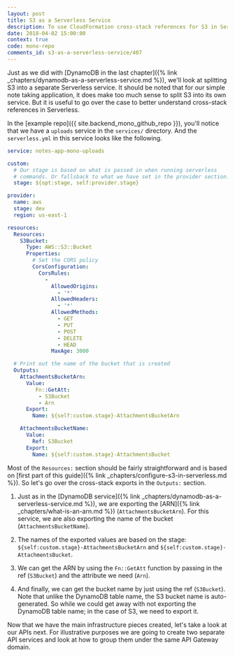 ```yaml
---
layout: post
title: S3 as a Serverless Service
description: To use CloudFormation cross-stack references for S3 in Serverless we need to "Export" the S3 bucket name using the "Ref" and the ARN of the S3 bucket using "Fn::GetAtt".
date: 2018-04-02 15:00:00
context: true
code: mono-repo
comments_id: s3-as-a-serverless-service/407
---
```


Just as we did with [DynamoDB in the last chapter]({% link _chapters/dynamodb-as-a-serverless-service.md %}), we'll look at splitting S3 into a separate Serverless service. It should be noted that for our simple note taking application, it does make too much sense to split S3 into its own service. But it is useful to go over the case to better understand cross-stack references in Serverless.

In the [example repo]({{ site.backend_mono_github_repo }}), you'll notice that we have a `uploads` service in the `services/` directory. And the `serverless.yml` in this service looks like the following.

``` yml
service: notes-app-mono-uploads

custom:
  # Our stage is based on what is passed in when running serverless
  # commands. Or fallsback to what we have set in the provider section.
  stage: ${opt:stage, self:provider.stage}

provider:
  name: aws
  stage: dev
  region: us-east-1

resources:
  Resources:
    S3Bucket:
      Type: AWS::S3::Bucket
      Properties:
        # Set the CORS policy
        CorsConfiguration:
          CorsRules:
            -
              AllowedOrigins:
                - '*'
              AllowedHeaders:
                - '*'
              AllowedMethods:
                - GET
                - PUT
                - POST
                - DELETE
                - HEAD
              MaxAge: 3000

  # Print out the name of the bucket that is created
  Outputs:
    AttachmentsBucketArn:
      Value:
         Fn::GetAtt:
          - S3Bucket
          - Arn
      Export:
        Name: ${self:custom.stage}-AttachmentsBucketArn

    AttachmentsBucketName:
      Value:
        Ref: S3Bucket
      Export:
        Name: ${self:custom.stage}-AttachmentsBucket
```

Most of the `Resources:` section should be fairly straightforward and is based on [first part of this guide]({% link _chapters/configure-s3-in-serverless.md %}). So let's go over the cross-stack exports in the `Outputs:` section.

1. Just as in the [DynamoDB service]({% link _chapters/dynamodb-as-a-serverless-service.md %}), we are exporting the [ARN]({% link _chapters/what-is-an-arn.md %}) (`AttachmentsBucketArn`). For this service, we are also exporting the name of the bucket (`AttachmentsBucketName`).

2. The names of the exported values are based on the stage: `${self:custom.stage}-AttachmentsBucketArn` and `${self:custom.stage}-AttachmentsBucket`.

3. We can get the ARN by using the `Fn::GetAtt` function by passing in the ref (`S3Bucket`) and the attribute we need (`Arn`).

4. And finally, we can get the bucket name by just using the ref (`S3Bucket`). Note that unlike the DynamoDB table name, the S3 bucket name is auto-generated. So while we could get away with not exporting the DynamoDB table name; in the case of S3, we need to export it.

Now that we have the main infrastructure pieces created, let's take a look at our APIs next. For illustrative purposes we are going to create two separate API services and look at how to group them under the same API Gateway domain.
